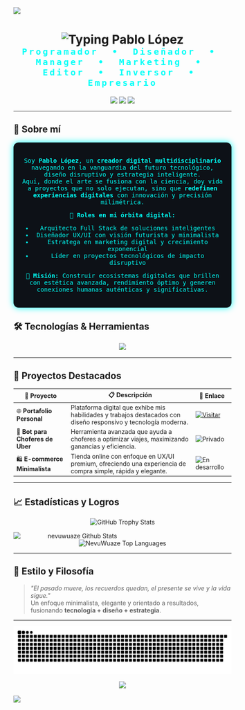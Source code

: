 <!-- Banner compacto y elegante -->
<img src="https://user-images.githubusercontent.com/73097560/115834477-dbab4500-a447-11eb-908a-139a6edaec5c.gif">

<!-- Título animado con tipografía futurista -->
<h1 align="center">
  <img src="https://readme-typing-svg.herokuapp.com?font=Orbitron&weight=700&size=48&pause=1000&color=00FFF7&center=true&vCenter=true&width=800&lines=Hola,+soy+Pablo+L%C3%B3pez" alt="Typing Pablo López" />
</h1>

<!-- Subtítulo futurista -->
<p align="center" style="color:#00FFF7; font-family: 'Orbitron', monospace; font-size: 20px; font-weight: 600; letter-spacing: 4px; margin-top: -20px;">
  Programador &nbsp;&bull;&nbsp; Diseñador &nbsp;&bull;&nbsp; Manager &nbsp;&bull;&nbsp; Marketing &nbsp;&bull;&nbsp; Editor &nbsp;&bull;&nbsp; Inversor &nbsp;&bull;&nbsp; Empresario
</p>

<!-- Badges de contacto -->
<p align="center">
  <a href="https://pablocv.rf.gd"><img src="https://img.shields.io/badge/🌐%20Portafolio-000000?style=for-the-badge&logo=vercel&logoColor=white" /></a>
  <a href="mailto:nevuwuaze@gmail.com"><img src="https://img.shields.io/badge/📧%20Email-EA4335?style=for-the-badge&logo=gmail&logoColor=white" /></a>
  <a href="https://github.com/nevuwuaze"><img src="https://img.shields.io/badge/GitHub-181717?style=for-the-badge&logo=github&logoColor=white" /></a>
</p>

---
## 🖤 Sobre mí

<div align="center" style="font-family: 'Orbitron', monospace; color: #00FFF7; background: #0D1117; padding: 20px; border-radius: 12px; box-shadow: 0 0 15px #00FFF7;">
  
Soy **Pablo López**, un **creador digital multidisciplinario** navegando en la vanguardia del futuro tecnológico, diseño disruptivo y estrategia inteligente.  
Aquí, donde el arte se fusiona con la ciencia, doy vida a proyectos que no solo ejecutan, sino que **redefinen experiencias digitales** con innovación y precisión milimétrica.

🚀 **Roles en mi órbita digital:**  
- Arquitecto Full Stack de soluciones inteligentes  
- Diseñador UX/UI con visión futurista y minimalista  
- Estratega en marketing digital y crecimiento exponencial  
- Líder en proyectos tecnológicos de impacto disruptivo  

🎯 **Misión:** Construir ecosistemas digitales que brillen con estética avanzada, rendimiento óptimo y generen conexiones humanas auténticas y significativas.

</div>

## 🛠 Tecnologías & Herramientas

<p align="center">
  <img src="https://skillicons.dev/icons?i=html,css,js,ts,react,nextjs,nodejs,python,php,java,c,cpp,ruby,go,swift,kotlin,rust,dart,elixir,scala,mysql,postgres,redis,mongodb,docker,kubernetes,terraform,ansible,figma,photoshop,illustrator,git,github,linux,windows,macos,wordpress,bootstrap,tailwind,vscode,webpack,babel,graphql,firebase,jenkins" />
</p>



---

## 🚀 Proyectos Destacados

| 🚀 **Proyecto**               | 📋 **Descripción**                                                                 | 🔗 **Enlace**                                                                                       |
|------------------------------|-----------------------------------------------------------------------------------|---------------------------------------------------------------------------------------------------|
| 🌐 **Portafolio Personal**    | Plataforma digital que exhibe mis habilidades y trabajos destacados con diseño responsivo y tecnología moderna. | [![Visitar](https://img.shields.io/badge/Visitar%20Portafolio-00FFF7?style=for-the-badge&logo=vercel&logoColor=black)](https://pablocv.rf.gd) |
| 🤖 **Bot para Choferes de Uber** | Herramienta avanzada que ayuda a choferes a optimizar viajes, maximizando ganancias y eficiencia.                   | ![Privado](https://img.shields.io/badge/Privado-FF4B4B?style=for-the-badge&logo=lock&logoColor=white)                                    |
| 🛍 **E-commerce Minimalista** | Tienda online con enfoque en UX/UI premium, ofreciendo una experiencia de compra simple, rápida y elegante.          | ![En desarrollo](https://img.shields.io/badge/En%20Desarrollo-FFD93B?style=for-the-badge&logo=progress&logoColor=black)                 |

---

## 📈 Estadísticas y Logros


<p align="center" style="margin-top: 10px;">
  <img src="https://github-profile-trophy.vercel.app/?username=nevuwuaze&theme=radical&no-frame=true&no-bg=true&margin-w=5&margin-h=5&row=1" height="140" alt="GitHub Trophy Stats" />
</p>

<p align="center" style="margin-top: 15px;">
  <img align="left" src="https://github-readme-stats.sumanth-talluri.vercel.app/api?username=nevuwuaze&show_icons=true&title_color=fff&icon_color=79ff97&text_color=efefef&bg_color=24292e" alt="nevuwuaze Github Stats" width="60%">
  
<img src="https://github-readme-stats.vercel.app/api/top-langs?username=nevuwuaze&langs_count=10&show_icons=true&locale=en&layout=compact&theme=algolia&text_color=6B7280" width="30%" alt="NevuWuaze Top Languages">

</p>

---

## 🎨 Estilo y Filosofía
> *"El pasado muere, los recuerdos quedan, el presente se vive y la vida sigue."*  
Un enfoque minimalista, elegante y orientado a resultados, fusionando **tecnología + diseño + estrategia**.

---

<!-- Footer animado -->
<p align="center">
  <img src="https://github.com/StefanosSt/StefanosSt/blob/main/github-user-contribution.svg" alt="snake">
</p>
<p align="center">
  <img src="https://capsule-render.vercel.app/api?type=waving&color=0:000000,100:434343&height=120&section=footer"/>
</p>

<img src="https://user-images.githubusercontent.com/73097560/115834477-dbab4500-a447-11eb-908a-139a6edaec5c.gif">

